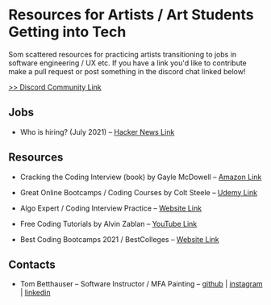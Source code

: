 <!-- ![](https://knoxoakville.com/1833/wp-content/uploads/2015/08/crayons-banner.jpg) -->

# Resources for Artists / Art Students Getting into Tech

Som scattered resources for practicing artists transitioning to jobs in software engineering / UX etc. If you have a link you'd like to contribute make a pull request or post something in the discord chat linked below!

[>> Discord Community Link](https://discord.gg/3vdb6rk24D)

## Jobs

* Who is hiring? (July 2021) – [Hacker News Link](https://news.ycombinator.com/item?id=27699704)

## Resources

* Cracking the Coding Interview (book) by Gayle McDowell – [Amazon Link](https://www.amazon.com/Cracking-Coding-Interview-Programming-Questions/dp/0984782850/ref=sr_1_1?crid=2G7K9BD9HSQ1J&dchild=1&keywords=cracking+the+coding+interview&qid=1625180279&sprefix=cracking+the+%2Caps%2C240&sr=8-1)

* Great Online Bootcamps / Coding Courses by Colt Steele – [Udemy Link](https://www.udemy.com/user/coltsteele/)

* Algo Expert / Coding Interview Practice – [Website Link](https://www.algoexpert.io/)

* Free Coding Tutorials by Alvin Zablan – [YouTube Link](https://www.youtube.com/channel/UCilIG8V10ZGXaLHxvEa_UfA/videos)

* Best Coding Bootcamps 2021 / BestColleges – [Website Link](https://www.bestcolleges.com/bootcamps/find-bootcamps/best-coding-bootcamps/)

## Contacts

* Tom Betthauser – Software Instructor / MFA Painting – [github](https://github.com/tombetthauser/) | [instagram](http://instagram.com/tombetthauser/) | [linkedin](https://www.linkedin.com/in/tombetthauser/)

<!-- 

Some Artists who Code?

https://www.culturefoundry.com/

https://www.linkedin.com/in/kate-ruggeri/

https://www.linkedin.com/in/mbroach/

https://www.linkedin.com/in/chriskeith/

https://www.linkedin.com/school/yale-university/people/?facetCurrentFunction=8&keywords=MFA%2Csoftware%20engineer 

-->
